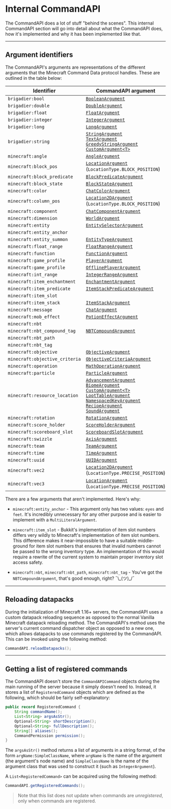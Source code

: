 # Internal CommandAPI

The CommandAPI does a lot of stuff "behind the scenes". This internal CommandAPI section will go into detail about what the CommandAPI does, how it's implemented and why it has been implemented like that.

-----

## Argument identifiers

The CommandAPI's arguments are representations of the different arguments that the Minecraft Command Data protocol handles. These are outlined in the table below:

| Identifier | CommandAPI argument |
|-|-|
| `brigadier:bool` | [`BooleanArgument`](./primitivearguments.md#boolean-arguments) |
| `brigadier:double` | [`DoubleArgument`](./primitivearguments.md#numerical-arguments) |
| `brigadier:float` | [`FloatArgument`](./primitivearguments.md#numerical-arguments) |
| `brigadier:integer` | [`IntegerArgument`](./primitivearguments.md#numerical-arguments) |
| `brigadier:long` | [`LongArgument`](./primitivearguments.md#numerical-arguments) |
| `brigadier:string` | [`StringArgument`](./argument_strings.md#string-argument)<br />[`TextArgument`](./argument_strings.md#text-argument)<br />[`GreedyStringArgument`](./argument_strings.md#greedy-string-argument)<br />[`CustomArgument<T>`](./customarguments.md) |
| `minecraft:angle` | [`AngleArgument`](./angleargument.md) |
| `minecraft:block_pos` | [`LocationArgument`](./locationargument.md#location-3d-space)<br />(`LocationType.BLOCK_POSITION`) |
| `minecraft:block_predicate` | [`BlockPredicateArgument`](./blockpredicateargs.md) |
| `minecraft:block_state` | [`BlockStateArgument`](./blockstatearguments.md) |
| `minecraft:color` | [`ChatColorArgument`](./chatarguments.md#chat-color-argument) |
| `minecraft:column_pos` | [`Location2DArgument`](./locationargument.md#location-2d-space) <br />(`LocationType.BLOCK_POSITION`) |
| `minecraft:component` | [`ChatComponentArgument`](./chatarguments.md#chat-component-argument) |
| `minecraft:dimension` | [`WorldArgument`](./worldarguments.md) |
| `minecraft:entity` | [`EntitySelectorArgument`](./entityarguments.md#entity-selector-argument) |
| `minecraft:entity_anchor` | |
| `minecraft:entity_summon` | [`EntityTypeArgument`](./entityarguments.md#entity-type-argument) |
| `minecraft:float_range` | [`FloatRangeArgument`](./rangedarguments.md#the-integerrange--floatrange-class) |
| `minecraft:function` | [`FunctionArgument`](./functionwrapper.md) |
| `minecraft:game_profile` | [`PlayerArgument`](./entityarguments.md#player-argument) |
| `minecraft:game_profile` | [`OfflinePlayerArgument`](./entityarguments.md#offlineplayer-argument) |
| `minecraft:int_range` | [`IntegerRangeArgument`](./rangedarguments.md#the-integerrange--floatrange-class) |
| `minecraft:item_enchantment` | [`EnchantmentArgument`](./enchantmentargument.md) |
| `minecraft:item_predicate` | [`ItemStackPredicateArgument`](./itemstackpredicateargs.md) |
| `minecraft:item_slot` | |
| `minecraft:item_stack` | [`ItemStackArgument`](./itemstackarguments.md) |
| `minecraft:message` | [`ChatArgument`](./chatarguments.md#chat-argument) |
| `minecraft:mob_effect` | [`PotionEffectArgument`](./potionarguments.md) |
| `minecraft:nbt` | |
| `minecraft:nbt_compound_tag` | [`NBTCompoundArgument`](./nbtarguments.md) |
| `minecraft:nbt_path` | |
| `minecraft:nbt_tag` | |
| `minecraft:objective` | [`ObjectiveArgument`](./argument_objectives.md#objective-argument) |
| `minecraft:objective_criteria` | [`ObjectiveCriteriaArgument`](./argument_objectives.md#objective-criteria-argument) |
| `minecraft:operation` | [`MathOperationArgument`](./mathoperationarguments.md) |
| `minecraft:particle` | [`ParticleArgument`](./particlearguments.md) |
| `minecraft:resource_location` | [`AdvancementArgument`](./advancementargument.md)<br />[`BiomeArgument`](./biomeargument.md)<br />[`CustomArgument<T>`](./customarguments.md)<br />[`LootTableArgument`](./loottableargument.md)<br />[`NamespacedKeyArgument`](./argument_namespacedkey.md)<br />[`RecipeArgument`](./recipeargument.md)<br />[`SoundArgument`](./soundargument.md) |
| `minecraft:rotation` | [`RotationArgument`](./rotationargs.md) |
| `minecraft:score_holder` | [`ScoreHolderArgument`](./scoreboardarguments.md#score-holder-argument) |
| `minecraft:scoreboard_slot` | [`ScoreboardSlotArgument`](./scoreboardarguments.md#scoreboard-slot-argument) |
| `minecraft:swizzle` | [`AxisArgument`](./axisarg.md) |
| `minecraft:team` | [`TeamArgument`](./teamarguments.md) |
| `minecraft:time` | [`TimeArgument`](./timeargs.md) |
| `minecraft:uuid` | [`UUIDArgument`](./uuidargs.md) |
| `minecraft:vec2` | [`Location2DArgument`](./locationargument.md#location-2d-space)<br />(`LocationType.PRECISE_POSITION`) |
| `minecraft:vec3` | [`LocationArgument`](./locationargument.md#location-3d-space)<br />(`LocationType.PRECISE_POSITION`) |

There are a few arguments that aren't implemented. Here's why:

- `minecraft:entity_anchor` - This argument only has two values: `eyes` and `feet`. It's incredibly unnecessary for any other purpose and is easier to implement with a `MultiLiteralArgument`.

- `minecraft:item_slot` - Bukkit's implementation of item slot numbers differs very wildly to Minecraft's implementation of item slot numbers. This difference makes it near-impossible to have a suitable middle-ground for item slot numbers that ensures that invalid numbers cannot be passed to the wrong inventory type. An implementation of this would require a rewrite of the current system to maintain proper inventory slot access safety.
- `minecraft:nbt`, `minecraft:nbt_path`, `minecraft:nbt_tag` - You've got the `NBTCompoundArgument`, that's good enough, right? ¯\\\_(ツ)\_/¯

-----

## Reloading datapacks

During the initialization of Minecraft 1.16+ servers, the CommandAPI uses a custom datapack reloading sequence as opposed to the normal Vanilla Minecraft datapack reloading method. The CommandAPI's method uses the server's current command dispatcher object as opposed to a new one, which allows datapacks to use commands registered by the CommandAPI. This can be invoked using the following method:

```java
CommandAPI.reloadDatapacks();
```

-----

## Getting a list of registered commands

The CommandAPI doesn't store the `CommandAPICommand` objects during the main running of the server because it simply doesn't need to. Instead, it stores a list of `RegisteredCommand` objects which are defined as the following, which should be fairly self-explanatory:

```java
public record RegisteredCommand {
    String commandName();
    List<String> argsAsStr();
    Optional<String> shortDescription();
    Optional<String> fullDescription();
    String[] aliases();
    CommandPermission permission();
}
```

The `argsAsStr()` method returns a list of arguments in a string format, of the form `argName:SimpleClassName`, where `argName` is the name of the argument (the argument's node name) and `SimpleClassName` is the name of the argument class that was used to construct it (such as `IntegerArgument`).

A `List<RegisteredCommand>` can be acquired using the following method:

```java
CommandAPI.getRegisteredCommands();
```

> Note that this list does not update when commands are _unregistered_, only when commands are registered.
